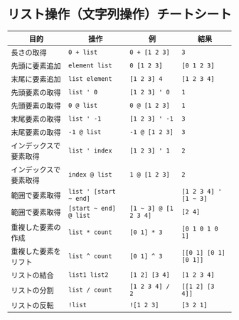 # リスト操作（文字列操作）チートシート

| 目的 | 操作 | 例 | 結果 |
|------|------|----|------|
| 長さの取得 | `0 + list` | `0 + [1 2 3]` | `3` |
| 先頭に要素追加 | `element list` | `0 [1 2 3]` | `[0 1 2 3]` |
| 末尾に要素追加 | `list element` | `[1 2 3] 4` | `[1 2 3 4]` |
| 先頭要素の取得 | `list ' 0` | `[1 2 3] ' 0` | `1` |
| 先頭要素の取得 | `0 @ list` | `0 @ [1 2 3]` | `1` |
| 末尾要素の取得 | `list ' -1` | `[1 2 3] ' -1` | `3` |
| 末尾要素の取得 | `-1 @ list` | `-1 @ [1 2 3]` | `3` |
| インデックスで要素取得 | `list ' index` | `[1 2 3] ' 1` | `2` |
| インデックスで要素取得 | `index @ list` | `1 @ [1 2 3]` | `2` |
| 範囲で要素取得 | `list ' [start ~ end]` | | `[1 2 3 4] ' [1 ~ 3]` | `[2 4]` |
| 範囲で要素取得 | `[start ~ end] @ list` | `[1 ~ 3] @ [1 2 3 4]` | `[2 4]` |
| 重複した要素の作成 | `list * count` | `[0 1] * 3` | `[0 1 0 1 0 1]` |
| 重複した要素をリフト | `list ^ count` | `[0 1] ^ 3` | `[[0 1] [0 1] [0 1]]` |
| リストの結合 | `list1 list2` | `[1 2] [3 4]` | `[1 2 3 4]` |
| リストの分割 | `list / count` | `[1 2 3 4] / 2` | `[[1 2] [3 4]]` |
| リストの反転 | `!list` | `![1 2 3]` | `[3 2 1]` |
